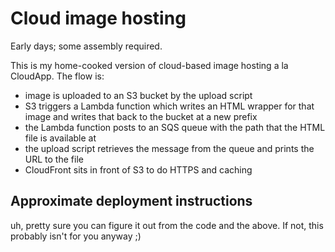 # Cloud image hosting

Early days; some assembly required.

This is my home-cooked version of cloud-based image hosting a la CloudApp. The flow is:

* image is uploaded to an S3 bucket by the upload script
* S3 triggers a Lambda function which writes an HTML wrapper for that image and writes that back to the bucket at a new prefix
* the Lambda function posts to an SQS queue with the path that the HTML file is available at
* the upload script retrieves the message from the queue and prints the URL to the file
* CloudFront sits in front of S3 to do HTTPS and caching

## Approximate deployment instructions

uh, pretty sure you can figure it out from the code and the above. If not, this probably isn't for you anyway ;)
